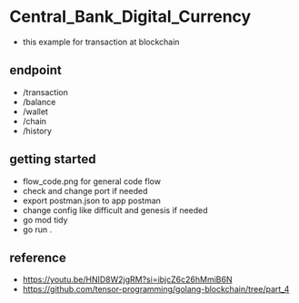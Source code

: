 # Central_Bank_Digital_Currency

- this example for transaction at blockchain

## endpoint
- /transaction
- /balance
- /wallet
- /chain
- /history

## getting started
- flow_code.png for general code flow
- check and change port if needed
- export postman.json to app postman
- change config like difficult and genesis if needed
- go mod tidy
- go run .

## reference
- https://youtu.be/HNID8W2jgRM?si=ibjcZ6c26hMmiB6N
- https://github.com/tensor-programming/golang-blockchain/tree/part_4
